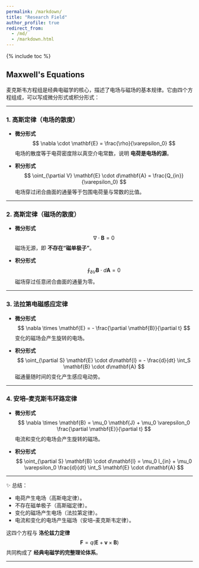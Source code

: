 ```yaml
---
permalink: /markdown/
title: "Research Field"
author_profile: true
redirect_from: 
  - /md/
  - /markdown.html
---
```


{% include toc %}

## Maxwell's Equations

麦克斯韦方程组是经典电磁学的核心，描述了电场与磁场的基本规律。它由四个方程组成，可以写成微分形式或积分形式：

---

### **1. 高斯定律（电场的散度）**

* **微分形式**
  $$
  \nabla \cdot \mathbf{E} = \frac{\rho}{\varepsilon_0}
  $$
  电场的散度等于电荷密度除以真空介电常数，说明 **电荷是电场的源**。

* **积分形式**
  $$
  \oint_{\partial V} \mathbf{E} \cdot d\mathbf{A} = \frac{Q_{in}}{\varepsilon_0}
  $$
  电场穿过闭合曲面的通量等于包围电荷量与常数的比值。

---

### **2. 高斯定律（磁场的散度）**

* **微分形式**
  $$
  \nabla \cdot \mathbf{B} = 0
  $$
  磁场无源，即 **不存在“磁单极子”**。

* **积分形式**
  $$
  \oint_{\partial V} \mathbf{B} \cdot d\mathbf{A} = 0
  $$
  磁场穿过任意闭合曲面的通量为零。

---

### **3. 法拉第电磁感应定律**

* **微分形式**
  $$
  \nabla \times \mathbf{E} = - \frac{\partial \mathbf{B}}{\partial t}
  $$
  变化的磁场会产生旋转的电场。

* **积分形式**
  $$
  \oint_{\partial S} \mathbf{E} \cdot d\mathbf{l} = - \frac{d}{dt} \int_S \mathbf{B} \cdot d\mathbf{A}
  $$
  磁通量随时间的变化产生感应电动势。

---

### **4. 安培–麦克斯韦环路定律**

* **微分形式**
  $$
  \nabla \times \mathbf{B} = \mu_0 \mathbf{J} + \mu_0 \varepsilon_0 \frac{\partial \mathbf{E}}{\partial t}
  $$
  电流和变化的电场会产生旋转的磁场。

* **积分形式**
  $$
  \oint_{\partial S} \mathbf{B} \cdot d\mathbf{l} = \mu_0 I_{in} + \mu_0 \varepsilon_0 \frac{d}{dt} \int_S \mathbf{E} \cdot d\mathbf{A}
  $$

---

✨ 总结：

* 电荷产生电场（高斯电定律）。
* 不存在磁单极子（高斯磁定律）。
* 变化的磁场产生电场（法拉第定律）。
* 电流和变化的电场产生磁场（安培–麦克斯韦定律）。

这四个方程与 **洛伦兹力定律**
$$
\mathbf{F} = q(\mathbf{E} + \mathbf{v} \times \mathbf{B})
$$
共同构成了 **经典电磁学的完整理论体系**。

---


